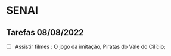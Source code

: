 # SENAI
## Tarefas 08/08/2022
- [ ] Assistir filmes : O jogo da imitação, Piratas do Vale do Cilício;

